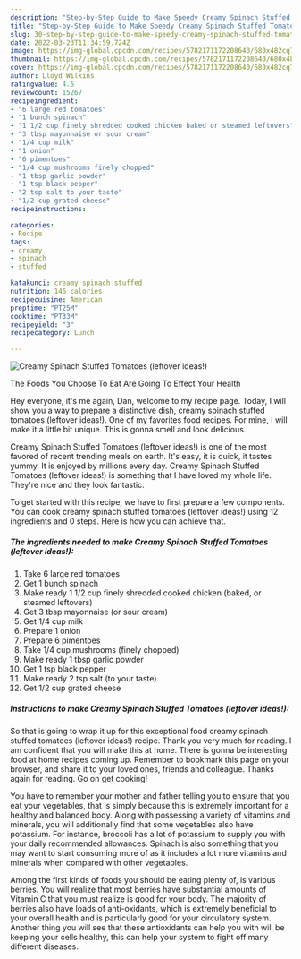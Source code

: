 ```yaml
---
description: "Step-by-Step Guide to Make Speedy Creamy Spinach Stuffed Tomatoes (leftover ideas!)"
title: "Step-by-Step Guide to Make Speedy Creamy Spinach Stuffed Tomatoes (leftover ideas!)"
slug: 30-step-by-step-guide-to-make-speedy-creamy-spinach-stuffed-tomatoes-leftover-ideas
date: 2022-03-23T11:34:59.724Z
image: https://img-global.cpcdn.com/recipes/5782171172208640/680x482cq70/creamy-spinach-stuffed-tomatoes-leftover-ideas-recipe-main-photo.jpg
thumbnail: https://img-global.cpcdn.com/recipes/5782171172208640/680x482cq70/creamy-spinach-stuffed-tomatoes-leftover-ideas-recipe-main-photo.jpg
cover: https://img-global.cpcdn.com/recipes/5782171172208640/680x482cq70/creamy-spinach-stuffed-tomatoes-leftover-ideas-recipe-main-photo.jpg
author: Lloyd Wilkins
ratingvalue: 4.5
reviewcount: 15267
recipeingredient:
- "6 large red tomatoes"
- "1 bunch spinach"
- "1 1/2 cup finely shredded cooked chicken baked or steamed leftovers"
- "3 tbsp mayonnaise or sour cream"
- "1/4 cup milk"
- "1 onion"
- "6 pimentoes"
- "1/4 cup mushrooms finely chopped"
- "1 tbsp garlic powder"
- "1 tsp black pepper"
- "2 tsp salt to your taste"
- "1/2 cup grated cheese"
recipeinstructions:

categories:
- Recipe
tags:
- creamy
- spinach
- stuffed

katakunci: creamy spinach stuffed 
nutrition: 146 calories
recipecuisine: American
preptime: "PT25M"
cooktime: "PT33M"
recipeyield: "3"
recipecategory: Lunch

---
```



![Creamy Spinach Stuffed Tomatoes (leftover ideas!)](https://img-global.cpcdn.com/recipes/5782171172208640/680x482cq70/creamy-spinach-stuffed-tomatoes-leftover-ideas-recipe-main-photo.jpg)

The Foods You Choose To Eat Are Going To Effect Your Health

Hey everyone, it's me again, Dan, welcome to my recipe page. Today, I will show you a way to prepare a distinctive dish, creamy spinach stuffed tomatoes (leftover ideas!). One of my favorites food recipes. For mine, I will make it a little bit unique. This is gonna smell and look delicious.

Creamy Spinach Stuffed Tomatoes (leftover ideas!) is one of the most favored of recent trending meals on earth. It's easy, it is quick, it tastes yummy. It is enjoyed by millions every day. Creamy Spinach Stuffed Tomatoes (leftover ideas!) is something that I have loved my whole life. They're nice and they look fantastic.




To get started with this recipe, we have to first prepare a few components. You can cook creamy spinach stuffed tomatoes (leftover ideas!) using 12 ingredients and 0 steps. Here is how you can achieve that.

<!--inarticleads1-->

##### The ingredients needed to make Creamy Spinach Stuffed Tomatoes (leftover ideas!):

1. Take 6 large red tomatoes
1. Get 1 bunch spinach
1. Make ready 1 1/2 cup finely shredded cooked chicken (baked, or steamed leftovers)
1. Get 3 tbsp mayonnaise (or sour cream)
1. Get 1/4 cup milk
1. Prepare 1 onion
1. Prepare 6 pimentoes
1. Take 1/4 cup mushrooms (finely chopped)
1. Make ready 1 tbsp garlic powder
1. Get 1 tsp black pepper
1. Make ready 2 tsp salt (to your taste)
1. Get 1/2 cup grated cheese




<!--inarticleads2-->

##### Instructions to make Creamy Spinach Stuffed Tomatoes (leftover ideas!):





So that is going to wrap it up for this exceptional food creamy spinach stuffed tomatoes (leftover ideas!) recipe. Thank you very much for reading. I am confident that you will make this at home. There is gonna be interesting food at home recipes coming up. Remember to bookmark this page on your browser, and share it to your loved ones, friends and colleague. Thanks again for reading. Go on get cooking!

You have to remember your mother and father telling you to ensure that you eat your vegetables, that is simply because this is extremely important for a healthy and balanced body. Along with possessing a variety of vitamins and minerals, you will additionally find that some vegetables also have potassium. For instance, broccoli has a lot of potassium to supply you with your daily recommended allowances. Spinach is also something that you may want to start consuming more of as it includes a lot more vitamins and minerals when compared with other vegetables.

Among the first kinds of foods you should be eating plenty of, is various berries. You will realize that most berries have substantial amounts of Vitamin C that you must realize is good for your body. The majority of berries also have loads of anti-oxidants, which is extremely beneficial to your overall health and is particularly good for your circulatory system. Another thing you will see that these antioxidants can help you with will be keeping your cells healthy, this can help your system to fight off many different diseases.
